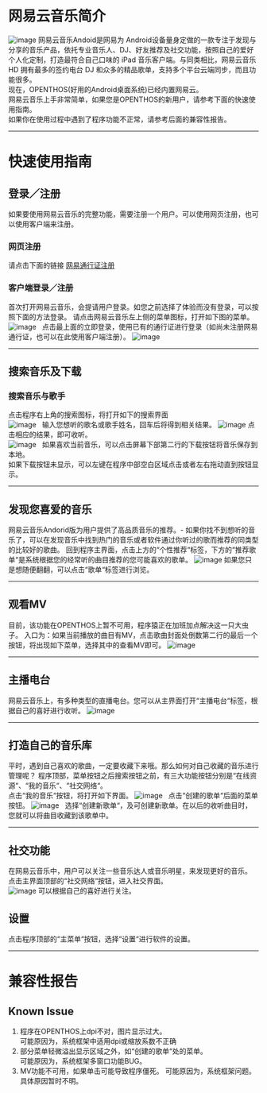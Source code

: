#  网易云音乐简介  
![image](https://github.com/openthos/app-testing-results/raw/master/IMGview/netease_music_pics/Summary.png)
网易云音乐Andoid是网易为 Android设备量身定做的一款专注于发现与分享的音乐产品，依托专业音乐人、DJ、好友推荐及社交功能，按照自己的爱好个人化定制，打造最符合自己口味的 iPad 音乐客户端。与同类相比，网易云音乐 HD 拥有最多的签约电台 DJ 和众多的精品歌单，支持多个平台云端同步，而且功能很多。  
现在，OPENTHOS(好用的Android桌面系统)已经内置网易云。  
网易云音乐上手非常简单，如果您是OPENTHOS的新用户，请参考下面的快速使用指南。  
如果你在使用过程中遇到了程序功能不正常，请参考后面的兼容性报告。   

*** 
# 快速使用指南  
## 登录／注册
如果要使用网易云音乐的完整功能，需要注册一个用户。可以使用网页注册，也可以使用客户端来注册。
### 网页注册
请点击下面的链接 
[网易通行证注册](https://zc.reg.163.com/regInitialized)
### 客户端登录／注册
首次打开网易云音乐，会提请用户登录。如您之前选择了体验而没有登录，可以按照下面的方法登录。
请点击网易云音乐左上侧的菜单图标，打开如下图的菜单。
![image](https://github.com/openthos/app-testing-results/raw/master/IMGview/netease_music_pics/Menu.png)  
点击最上面的立即登录，使用已有的通行证进行登录（如尚未注册网易通行证，也可以在此使用客户端注册）。
![image](https://github.com/openthos/app-testing-results/raw/master/IMGview/netease_music_pics/Login.png)    

*** 
## 搜索音乐及下载
### 搜索音乐与歌手
点击程序右上角的搜索图标，将打开如下的搜索界面  
![image](https://github.com/openthos/app-testing-results/raw/master/IMGview/netease_music_pics/search.png)  
输入您想听的歌名或歌手姓名，回车后将得到相关结果。
![image](https://github.com/openthos/app-testing-results/raw/master/IMGview/netease_music_pics/SearchResult.png)
点击相应的结果，即可收听。  
![image](https://github.com/openthos/app-testing-results/raw/master/IMGview/netease_music_pics/PlayState1.png)  
如果喜欢当前音乐，可以点击屏幕下部第二行的下载按钮将音乐保存到本地。  
如果下载按钮未显示，可以左键在程序中部空白区域点击或者左右拖动直到按钮显示。   

*** 
## 发现您喜爱的音乐
网易云音乐Andorid版为用户提供了高品质音乐的推荐。- 如果你找不到想听的音乐了，可以在发现音乐中找到热门的音乐或者软件通过你听过的歌而推荐的同类型的比较好的歌曲。
回到程序主界面，点击上方的“个性推荐“标签，下方的“推荐歌单“是系统根据您的经常听的曲目推荐的您可能喜欢的歌单。
![image](https://github.com/openthos/app-testing-results/raw/master/IMGview/netease_music_pics/suggestion.png)
如果您只是想随便翻翻，可以点击“歌单“标签进行浏览。   

*** 
## 观看MV
目前，该功能在OPENTHOS上暂不可用，程序猿正在加班加点解决这一只大虫子。
入口为：如果当前播放的曲目有MV，点击歌曲封面处倒数第二行的最后一个按钮，将出现如下菜单，选择其中的查看MV即可。
![image](https://github.com/openthos/app-testing-results/raw/master/IMGview/netease_music_pics/PlayMV.png)   

*** 
## 主播电台
网易云音乐上，有多种类型的直播电台。您可以从主界面打开“主播电台“标签，根据自己的喜好进行收听。
![image](https://github.com/openthos/app-testing-results/raw/master/IMGview/netease_music_pics/LiveCast.png)   

*** 
## 打造自己的音乐库
平时，遇到自己喜欢的歌曲，一定要收藏下来哦。那么如何对自己收藏的音乐进行管理呢？ 
程序顶部，菜单按钮之后搜索按钮之前，有三大功能按钮分别是“在线资源“、“我的音乐“、“社交网络“。  
点击“我的音乐“按钮，将打开如下界面。
![image](https://github.com/openthos/app-testing-results/raw/master/IMGview/netease_music_pics/MyPlayList.png)  
点击“创建的歌单“后面的菜单按钮。
![image](https://github.com/openthos/app-testing-results/raw/master/IMGview/netease_music_pics/MyPlayListMenu.png)  
选择“创建新歌单“，及可创建新歌单。在以后的收听曲目时，您就可以将曲目收藏到该歌单中。   

***
## 社交功能
在网易云音乐中，用户可以关注一些音乐达人或音乐明星，来发现更好的音乐。  
点击主界面顶部的“社交网络“按钮，进入社交界面。  
![image](https://github.com/openthos/app-testing-results/raw/master/IMGview/netease_music_pics/SocialNetwork.png)
可以根据自己的喜好进行关注。

## 设置
点击程序顶部的“主菜单“按钮，选择“设置“进行软件的设置。   

***
# 兼容性报告
## Known Issue
1.  程序在OPENTHOS上dpi不对，图片显示过大。  
     可能原因为，系统框架中适用dpi或缩放系数不正确  
2.  部分菜单轻微溢出显示区域之外，如“创建的歌单“处的菜单。  
     可能原因为，系统框架多窗口功能BUG。
3. MV功能不可用，如果单击可能导致程序僵死。
     可能原因为，系统框架问题。具体原因暂时不明。
